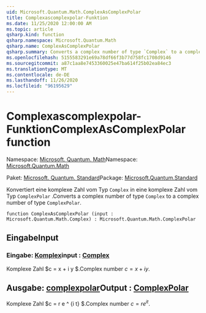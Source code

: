 ```yaml
---
uid: Microsoft.Quantum.Math.ComplexAsComplexPolar
title: Complexascomplexpolar-Funktion
ms.date: 11/25/2020 12:00:00 AM
ms.topic: article
qsharp.kind: function
qsharp.namespace: Microsoft.Quantum.Math
qsharp.name: ComplexAsComplexPolar
qsharp.summary: Converts a complex number of type `Complex` to a complex number of type `ComplexPolar`.
ms.openlocfilehash: 5155583291e69a78df66f3b77d758fc1708d9146
ms.sourcegitcommit: a87c1aa8e7453360025e47ba614f25b02ea84ec3
ms.translationtype: MT
ms.contentlocale: de-DE
ms.lasthandoff: 11/26/2020
ms.locfileid: "96195629"
---
```

# <a name="complexascomplexpolar-function"></a><span data-ttu-id="eef9b-102">Complexascomplexpolar-Funktion</span><span class="sxs-lookup"><span data-stu-id="eef9b-102">ComplexAsComplexPolar function</span></span>

<span data-ttu-id="eef9b-103">Namespace: [Microsoft. Quantum. Math](xref:Microsoft.Quantum.Math)</span><span class="sxs-lookup"><span data-stu-id="eef9b-103">Namespace: [Microsoft.Quantum.Math](xref:Microsoft.Quantum.Math)</span></span>

<span data-ttu-id="eef9b-104">Paket: [Microsoft. Quantum. Standard](https://nuget.org/packages/Microsoft.Quantum.Standard)</span><span class="sxs-lookup"><span data-stu-id="eef9b-104">Package: [Microsoft.Quantum.Standard](https://nuget.org/packages/Microsoft.Quantum.Standard)</span></span>


<span data-ttu-id="eef9b-105">Konvertiert eine komplexe Zahl vom Typ `Complex` in eine komplexe Zahl vom Typ `ComplexPolar` .</span><span class="sxs-lookup"><span data-stu-id="eef9b-105">Converts a complex number of type `Complex` to a complex number of type `ComplexPolar`.</span></span>

```qsharp
function ComplexAsComplexPolar (input : Microsoft.Quantum.Math.Complex) : Microsoft.Quantum.Math.ComplexPolar
```


## <a name="input"></a><span data-ttu-id="eef9b-106">Eingabe</span><span class="sxs-lookup"><span data-stu-id="eef9b-106">Input</span></span>

### <a name="input--complex"></a><span data-ttu-id="eef9b-107">Eingabe: [Komplex](xref:Microsoft.Quantum.Math.Complex)</span><span class="sxs-lookup"><span data-stu-id="eef9b-107">input : [Complex](xref:Microsoft.Quantum.Math.Complex)</span></span>

<span data-ttu-id="eef9b-108">Komplexe Zahl $c = x + i y $.</span><span class="sxs-lookup"><span data-stu-id="eef9b-108">Complex number $c = x + i y$.</span></span>



## <a name="output--complexpolar"></a><span data-ttu-id="eef9b-109">Ausgabe: [complexpolar](xref:Microsoft.Quantum.Math.ComplexPolar)</span><span class="sxs-lookup"><span data-stu-id="eef9b-109">Output : [ComplexPolar](xref:Microsoft.Quantum.Math.ComplexPolar)</span></span>

<span data-ttu-id="eef9b-110">Komplexe Zahl $c = r e ^ {i t} $.</span><span class="sxs-lookup"><span data-stu-id="eef9b-110">Complex number $c = r e^{i t}$.</span></span>